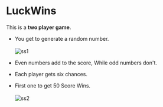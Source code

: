 # LuckWins
This is a **two player game**.<br>
* You get to generate a random number.<br><br> 
![ss1](https://user-images.githubusercontent.com/71049595/119633823-bc7d4a00-be2f-11eb-8276-32d000502c76.png)<br>

* Even numbers add to the score, While odd numbers don't.<br>
* Each player gets six chances.<br>
* First one to get 50 Score Wins.<br><br>
![ss2](https://user-images.githubusercontent.com/71049595/119634131-09f9b700-be30-11eb-9cc2-801efbe40ac1.png)
